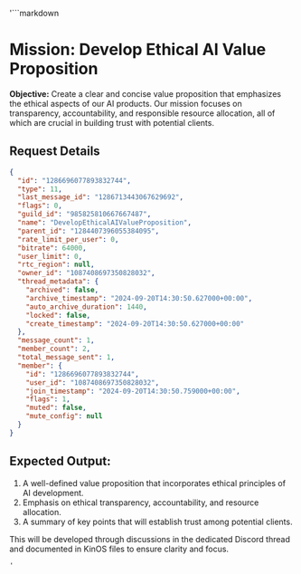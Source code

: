 '```markdown
# Mission: Develop Ethical AI Value Proposition

**Objective:** Create a clear and concise value proposition that emphasizes the ethical aspects of our AI products. Our mission focuses on transparency, accountability, and responsible resource allocation, all of which are crucial in building trust with potential clients.

## Request Details
```json
{
  "id": "1286696077893832744",
  "type": 11,
  "last_message_id": "1286713443067629692",
  "flags": 0,
  "guild_id": "985825810667667487",
  "name": "DevelopEthicalAIValueProposition",
  "parent_id": "1284407396055384095",
  "rate_limit_per_user": 0,
  "bitrate": 64000,
  "user_limit": 0,
  "rtc_region": null,
  "owner_id": "1087408697350828032",
  "thread_metadata": {
    "archived": false,
    "archive_timestamp": "2024-09-20T14:30:50.627000+00:00",
    "auto_archive_duration": 1440,
    "locked": false,
    "create_timestamp": "2024-09-20T14:30:50.627000+00:00"
  },
  "message_count": 1,
  "member_count": 2,
  "total_message_sent": 1,
  "member": {
    "id": "1286696077893832744",
    "user_id": "1087408697350828032",
    "join_timestamp": "2024-09-20T14:30:50.759000+00:00",
    "flags": 1,
    "muted": false,
    "mute_config": null
  }
}
```

## Expected Output:
1. A well-defined value proposition that incorporates ethical principles of AI development.
2. Emphasis on ethical transparency, accountability, and resource allocation.
3. A summary of key points that will establish trust among potential clients.

This will be developed through discussions in the dedicated Discord thread and documented in KinOS files to ensure clarity and focus.
```
'